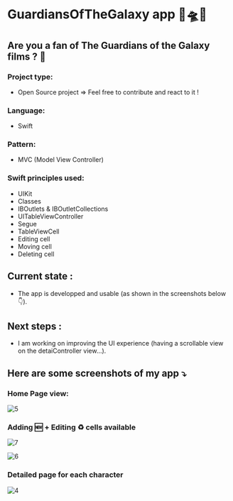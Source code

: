 #  GuardiansOfTheGalaxy app 🌠🛸🌌

## Are you a fan of The Guardians of the Galaxy films ? 🤔

### Project type:
- Open Source project => Feel free to contribute and react to it !

### Language:
- Swift

### Pattern:
- MVC (Model View Controller)

### Swift principles used:
- UIKit
- Classes
- IBOutlets & IBOutletCollections
- UITableViewController
- Segue
- TableViewCell
- Editing cell
- Moving cell
- Deleting cell

## Current state :
- The app is developped and usable (as shown in the screenshots below👇).

## Next steps :
- I am working on improving the UI experience (having a scrollable view on the detaiController view...).

## Here are some screenshots of my app ⤵️

### Home Page view:

![5](https://user-images.githubusercontent.com/61510923/227803067-32aee3a4-938c-46f3-a42f-b0ceb27d60ba.png)


### Adding 🆕 + Editing ♻️ cells available

![7](https://user-images.githubusercontent.com/61510923/227803099-5f55c245-464f-44a4-b004-e9ad5741060b.png)

![6](https://user-images.githubusercontent.com/61510923/227803094-2d1d75c4-05e4-41ba-bbf2-c2a780de6e69.png)


### Detailed page for each character

![4](https://user-images.githubusercontent.com/61510923/227367286-157ce3fb-e922-4118-b8e2-9a1c15299041.png)

